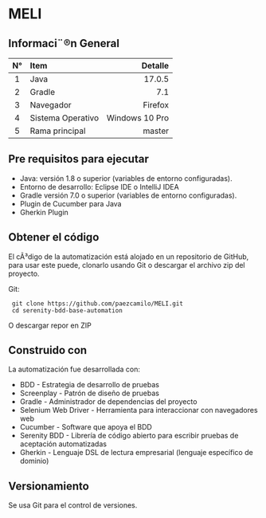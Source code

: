 <div align="left">
<h1>MELI</h1>
</div>

## Informaci¨®n General

| N°  | Item              |        Detalle |
|:---:|:------------------|---------------:|
|  1  | Java              |         17.0.5 |
|  2  | Gradle            |            7.1 |
|  3  | Navegador         |        Firefox |
|  4  | Sistema Operativo | Windows 10 Pro |
|  5  | Rama principal    |         master |

## Pre requisitos para ejecutar

- Java: versión 1.8 o superior (variables de entorno configuradas).
- Entorno de desarrollo: Eclipse IDE o IntelliJ IDEA
- Gradle versión 7.0 o superior (variables de entorno configuradas).
- Plugin de Cucumber para Java
- Gherkin Plugin

## Obtener el código

El cÃ³digo de la automatización está alojado en un repositorio de GitHub, para usar este puede, clonarlo usando Git
o descargar el archivo zip del proyecto.

Git:

``` shell 
 git clone https://github.com/paezcamilo/MELI.git
 cd serenity-bdd-base-automation
```
O descargar repor en ZIP

## Construido con

La automatización fue desarrollada con:

- BDD - Estrategia de desarrollo de pruebas
- Screenplay - Patrón de diseño de pruebas
- Gradle - Administrador de dependencias del proyecto
- Selenium Web Driver - Herramienta para interaccionar con navegadores web
- Cucumber - Software que apoya el BDD
- Serenity BDD - Librería de código abierto para escribir pruebas de aceptación automatizadas
- Gherkin - Lenguaje DSL de lectura empresarial (lenguaje específico de dominio)

## Versionamiento

Se usa Git para el control de versiones.
